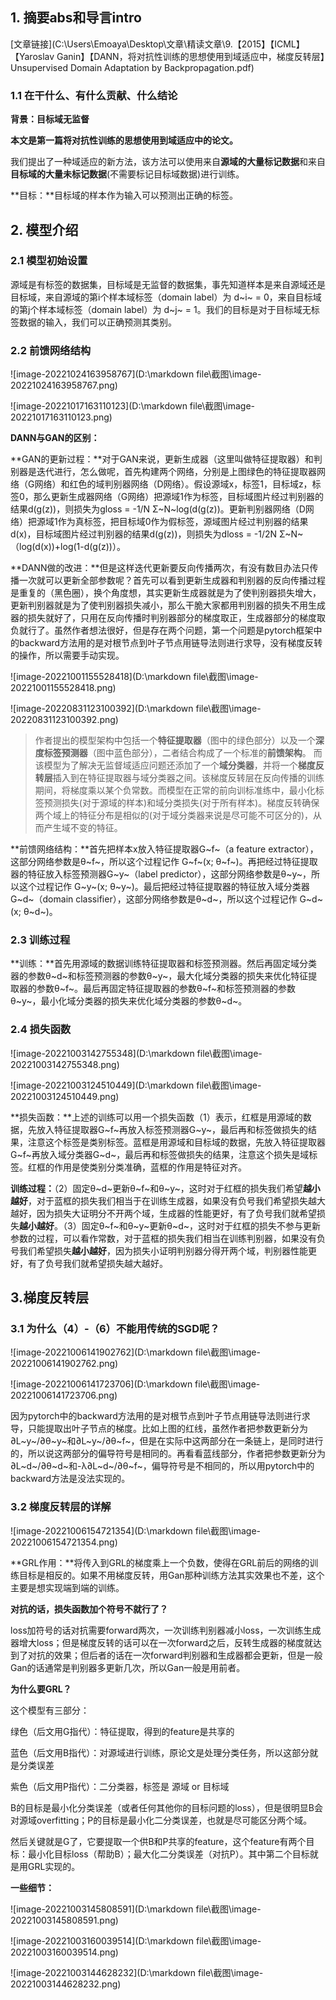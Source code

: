 ## 1. 摘要abs和导言intro

[文章链接](C:\Users\Emoaya\Desktop\文章\精读文章\9.【2015】【ICML】【Yaroslav Ganin】【DANN，将对抗性训练的思想使用到域适应中，梯度反转层】Unsupervised Domain Adaptation by Backpropagation.pdf)

### 1.1 在干什么、有什么贡献、什么结论

**背景：目标域无监督**

**本文是第一篇将对抗性训练的思想使用到域适应中的论文。**

我们提出了一种域适应的新方法，该方法可以使用来自**源域的大量标记数据**和来自**目标域的大量未标记数据**(不需要标记目标域数据)进行训练。

**目标：**目标域的样本作为输入可以预测出正确的标签。

## 2. 模型介绍

### 2.1 模型初始设置

源域是有标签的数据集，目标域是无监督的数据集，事先知道样本是来自源域还是目标域，来自源域的第i个样本域标签（domain label）为 d~i~ = 0，来自目标域的第j个样本域标签（domain label）为 d~j~ = 1。我们的目标是对于目标域无标签数据的输入，我们可以正确预测其类别。

### 2.2 前馈网络结构

![image-20221024163958767](D:\markdown file\截图\image-20221024163958767.png)

![image-20221017163110123](D:\markdown file\截图\image-20221017163110123.png)

**DANN与GAN的区别：**

**GAN的更新过程：**对于GAN来说，更新生成器（这里叫做特征提取器）和判别器是迭代进行，怎么做呢，首先构建两个网络，分别是上图绿色的特征提取器网络（G网络）和红色的域判别器网络（D网络）。假设源域x，标签1，目标域z，标签0，那么更新生成器网络（G网络）把源域1作为标签，目标域图片经过判别器的结果d(g(z))，则损失为gloss = -1/N Σ~N~log(d(g(z))。更新判别器网络（D网络）把源域1作为真标签，把目标域0作为假标签，源域图片经过判别器的结果d(x)，目标域图片经过判别器的结果d(g(z))，则损失为dloss = -1/2N Σ~N~（log(d(x))+log(1-d(g(z))）。

**DANN做的改进：**但是这样迭代更新要反向传播两次，有没有数目办法只传播一次就可以更新全部参数呢？首先可以看到更新生成器和判别器的反向传播过程是重复的（黑色圈），换个角度想，其实更新生成器就是为了使判别器损失增大，更新判别器就是为了使判别器损失减小，那么干脆大家都用判别器的损失不用生成器的损失就好了，只用在反向传播时判别器部分的梯度取正，生成器部分的梯度取负就行了。虽然作者想法很好，但是存在两个问题，第一个问题是pytorch框架中的backward方法用的是对根节点到叶子节点用链导法则进行求导，没有梯度反转的操作，所以需要手动实现。

![image-20221001155528418](D:\markdown file\截图\image-20221001155528418.png)

![image-20220831123100392](D:\markdown file\截图\image-20220831123100392.png)

> 作者提出的模型架构中包括一个**特征提取器**（图中的绿色部分）以及一个**深度标签预测器**（图中蓝色部分），二者结合构成了一个标准的**前馈架构**。
> 而该模型为了解决无监督域适应问题还添加了一个**域分类器**，并将一个**梯度反转层**插入到在特征提取器与域分类器之间。该梯度反转层在反向传播的训练期间，将梯度乘以某个负常数。而模型在正常的前向训标准练中，最小化标签预测损失(对于源域的样本)和域分类损失(对于所有样本)。梯度反转确保两个域上的特征分布是相似的(对于域分类器来说是尽可能不可区分的)，从而产生域不变的特征。

**前馈网络结构：**首先把样本x放入特征提取器G~f~（a feature extractor），这部分网络参数是θ~f~，所以这个过程记作 G~f~(x; θ~f~)。再把经过特征提取器的特征放入标签预测器G~y~（label predictor），这部分网络参数是θ~y~，所以这个过程记作 G~y~(x; θ~y~)。最后把经过特征提取器的特征放入域分类器G~d~（domain classifier），这部分网络参数是θ~d~，所以这个过程记作 G~d~(x; θ~d~)。

### 2.3 训练过程

**训练：**首先用源域的数据训练特征提取器和标签预测器。然后再固定域分类器的参数θ~d~和标签预测器的参数θ~y~，最大化域分类器的损失来优化特征提取器的参数θ~f~。最后再固定特征提取器的参数θ~f~和标签预测器的参数θ~y~，最小化域分类器的损失来优化域分类器的参数θ~d~。

### 2.4 损失函数

![image-20221003142755348](D:\markdown file\截图\image-20221003142755348.png)

![image-20221003124510449](D:\markdown file\截图\image-20221003124510449.png)

**损失函数：**上述的训练可以用一个损失函数（1）表示，红框是用源域的数据，先放入特征提取器G~f~再放入标签预测器G~y~，最后再和标签做损失的结果，注意这个标签是类别标签。蓝框是用源域和目标域的数据，先放入特征提取器G~f~再放入域分类器G~d~，最后再和标签做损失的结果，注意这个损失是域标签。红框的作用是使类别分类准确，蓝框的作用是特征对齐。

**训练过程：**（2）固定θ~d~更新θ~f~和θ~y~，这时对于红框的损失我们希望**越小越好**，对于蓝框的损失我们相当于在训练生成器，如果没有负号我们希望损失越大越好，因为损失大证明分不开两个域，生成器的性能更好，有了负号我们就希望损失**越小越好**。（3）固定θ~f~和θ~y~更新θ~d~，这时对于红框的损失不参与更新参数的过程，可以看作常数，对于蓝框的损失我们相当在训练判别器，如果没有负号我们希望损失**越小越好**，因为损失小证明判别器分得开两个域，判别器性能更好，有了负号我们就希望损失越大越好。

## 3.梯度反转层

### 3.1 为什么（4）-（6）不能用传统的SGD呢？

![image-20221006141902762](D:\markdown file\截图\image-20221006141902762.png)

![image-20221006141723706](D:\markdown file\截图\image-20221006141723706.png)

因为pytorch中的backward方法用的是对根节点到叶子节点用链导法则进行求导，只能提取出叶子节点的梯度。比如上图的红线，虽然作者把参数更新分为∂L~y~/∂θ~y~和∂L~y~/∂θ~f~，但是在实际中这两部分在一条链上，是同时进行的，所以说这两部分的偏导符号是相同的。再看看蓝线部分，作者把参数更新分为∂L~d~/∂θ~d~和-λ∂L~d~/∂θ~f~，偏导符号是不相同的，所以用pytorch中的backward方法是没法实现的。

### 3.2 梯度反转层的详解

![image-20221006154721354](D:\markdown file\截图\image-20221006154721354.png)

**GRL作用：**将传入到GRL的梯度乘上一个负数，使得在GRL前后的网络的训练目标是相反的。如果不用梯度反转，用Gan那种训练方法其实效果也不差，这个主要是想实现端到端的训练。

**对抗的话，损失函数加个符号不就行了？**

loss加符号的话对抗需要forward两次，一次训练判别器减小loss，一次训练生成器增大loss；但是梯度反转的话可以在一次forward之后，反转生成器的梯度就达到了对抗的效果；但后者的话在一次forward判别器和生成器都会更新，但是一般Gan的话通常是判别器多更新几次，所以Gan一般是用前者。

**为什么要GRL？**

这个模型有三部分：

绿色（后文用G指代）：特征提取，得到的feature是共享的

蓝色（后文用B指代）：对源域进行训练，原论文是处理分类任务，所以这部分就是分类误差

紫色（后文用P指代）：二分类器，标签是 源域 or 目标域

B的目标是最小化分类误差（或者任何其他你的目标问题的loss），但是很明显B会对源域overfitting；P的目标是最小化二分类误差，也就是尽可能区分两个域。

然后关键就是G了，它要提取一个供B和P共享的feature，这个feature有两个目标：最小化目标loss（帮助B）；最大化二分类误差（对抗P）。其中第二个目标就是用GRL实现的。

**一些细节：**

![image-20221003145808591](D:\markdown file\截图\image-20221003145808591.png)

![image-20221003160039514](D:\markdown file\截图\image-20221003160039514.png)

![image-20221003144628232](D:\markdown file\截图\image-20221003144628232.png)
